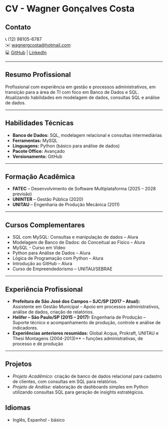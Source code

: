 # CV - Wagner Gonçalves Costa

## Contato

📞 (12) 98105-6787  
✉️ [wagnergcosta@hotmail.com](mailto:wagnergcosta@hotmail.com)  
💻 [GitHub](https://github.com/Costa-Wagner) | [LinkedIn](https://www.linkedin.com/in/wagner-costa-391b0726/)

---

## Resumo Profissional

Profissional com experiência em gestão e processos administrativos, em transição para a área de TI com foco em Banco de Dados e SQL. Atualizando habilidades em modelagem de dados, consultas SQL e análise de dados.

---

## Habilidades Técnicas

- **Banco de Dados:** SQL, modelagem relacional e consultas intermediárias
- **Ferramentas:** MySQL
- **Linguagens:** Python (básico para análise de dados)
- **Pacote Office:** Avançado
- **Versionamento:** GitHub

---

## Formação Acadêmica

- **FATEC** – Desenvolvimento de Software Multiplataforma (2025 – 2028 previsão)
- **UNINTER** – Gestão Pública (2020)
- **UNITAU** – Engenharia de Produção Mecânica (2011)

---

## Cursos Complementares

- SQL com MySQL: Consultas e manipulação de dados – Alura
- Modelagem de Banco de Dados: do Conceitual ao Físico – Alura
- MySQL - Curso em Vídeo
- Python para Análise de Dados – Alura
- Lógica de Programação com Python – Alura
- Introdução ao GitHub – Alura
- Curso de Empreendedorismo – UNITAU/SEBRAE

---

## Experiência Profissional

- **Prefeitura de São José dos Campos – SJC/SP (2017 – Atual):** Assistente em Gestão Municipal – Apoio em processos administrativos, análise de dados, criação de relatórios.
- **Helifer – São Paulo/SP (2015 – 2017):** Engenharia de Produção – Suporte técnico e acompanhamento de produção, controle e análise de indicadores.
- **Experiências anteriores resumidas:** Global Acqua, Prokraft, UNITAU e Thesi Montagens (2004-2013)** – funções administrativas, de processo e de produção

---

## Projetos

- *Projeto Acadêmico:* criação de banco de dados relacional para cadastro de clientes, com consultas em SQL para relatórios.
- *Projeto de Análise:* elaboração de dashboards simples em Python utilizando consultas SQL para geração de insights estratégicos.

## Idiomas

- Inglês, Espanhol - básico
